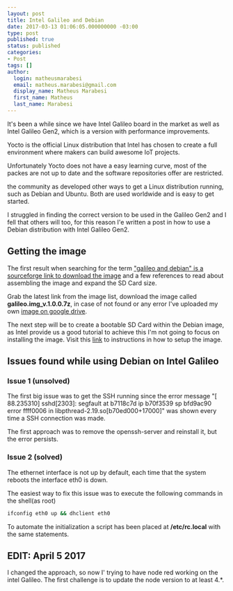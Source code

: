 ```yaml
---
layout: post
title: Intel Galileo and Debian
date: 2017-03-13 01:06:05.000000000 -03:00
type: post
published: true
status: published
categories:
- Post
tags: []
author:
  login: matheusmarabesi
  email: matheus.marabesi@gmail.com
  display_name: Matheus Marabesi
  first_name: Matheus
  last_name: Marabesi
---
```


It's been a while since we have Intel Galileo board in the market as well as Intel Galileo Gen2, which is a version
with performance improvements.

Yocto is the official Linux distribution that Intel has chosen to create a full environment where makers can
build awesome IoT projects.

Unfortunately Yocto does not have a easy learning curve, most of the packes are not up to date and the software
repositories offer are restricted.

the community as developed other ways to get a Linux distribution running, such as Debian and Ubuntu. Both are used worldwide
and is easy to get started.

I struggled in finding the correct version to be used in the Galileo Gen2 and I fell that others will too, for this reason 
I'e written a post in how to use a Debian distribution with Intel Galileo Gen2.

## Getting the image

The first result when searching for the term ["galileo and debian" is a sourceforge link to download the image](https://sourceforge.net/p/galileodebian/wiki/Home/)
and a few references to read about assembling the image and expand the SD Card size.

Grab the latest link from the image list, download the image called **galileo.img_v.1.0.0.7z**, in case of not found or any error
I've uploaded my own [image on google drive](https://drive.google.com/file/d/0B8eXZIvTLcpjdlNKRDdYVGVWRWs/view?usp=sharing).

The next step will be to create a bootable SD Card within the Debian image, as Intel provide us a good tutorial to achieve this
 I'm not going to focus on installing the image. Visit this [link](https://software.intel.com/en-us/get-started-galileo-linux-step1) to instructions in how to setup the image.

## Issues found while using Debian on Intel Galileo

### Issue 1 (unsolved)

The first big issue was to get the SSH running since the error message "[   88.235310] sshd[2303]: segfault at b7118c7d ip b70f3539 sp bfd9ac90 error ffff0006 in libpthread-2.19.so[b70ed000+17000]" was shown
every time a SSH connection was made.

The first approach was to remove the openssh-server and reinstall it, but the error persists.

### Issue 2 (solved)

The ethernet interface is not up by default, each time that the system reboots the interface eth0 is down.

The easiest way to fix this issue was to execute the following commands in the shell(as root)

```bash
ifconfig eth0 up && dhclient eth0
```

To automate the initialization a script has been placed at **/etc/rc.local** with the same statements.

## EDIT: April 5 2017

I changed the approach, so now I' trying to have node red working on the intel Galileo. The first challenge is to update the node version to at least 4.*.


